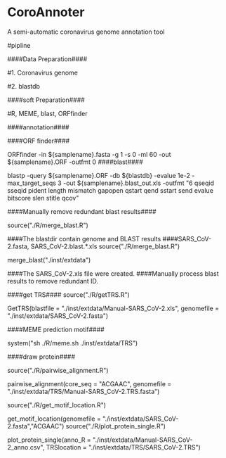 # CoroAnnoter
A semi-automatic coronavirus genome annotation tool

#pipline

####Data Preparation####

#1. Coronavirus genome

#2. blastdb

####soft Preparation####

#R, MEME, blast, ORFfinder

####annotation####

####ORF finder####

ORFfinder -in ${samplename}.fasta -g 1 -s 0 -ml 60 -out ${samplename}.ORF -outfmt 0
####blast####

blastp -query ${samplename}.ORF -db ${blastdb} -evalue 1e-2 -max_target_seqs 3 -out ${samplename}.blast_out.xls -outfmt "6 qseqid sseqid pident length mismatch gapopen qstart qend sstart send evalue bitscore slen stitle qcov"

####Manually remove redundant blast results####

source("./R/merge_blast.R")

####The blastdir contain genome and BLAST results 
####SARS_CoV-2.fasta, SARS_CoV-2.blast.*.xls
source("./R/merge_blast.R")

merge_blast("./inst/extdata")

####The SARS_CoV-2.xls file were created. 
####Manually process blast results to remove redundant ID.

####get TRS####
source("./R/getTRS.R")

GetTRS(blastfile = "./inst/extdata/Manual-SARS_CoV-2.xls", 
       genomefile = "./inst/extdata/SARS_CoV-2.fasta")
       
####MEME prediction motif####

system("sh ./R/meme.sh ./inst/extdata/TRS")

####draw protein####

source("./R/pairwise_alignment.R")

pairwise_alignment(core_seq = "ACGAAC",
                   genomefile = "./inst/extdata/TRS/Manual-SARS_CoV-2.TRS.fasta")

source("./R/get_motif_location.R")

get_motif_location(genomefile = "./inst/extdata/SARS_CoV-2.fasta","ACGAAC")
source("./R/plot_protein_single.R")

plot_protein_single(anno_R = "./inst/extdata/Manual-SARS_CoV-2_anno.csv",
                    TRSlocation = "./inst/extdata/TRS/SARS_CoV-2.TRS")
